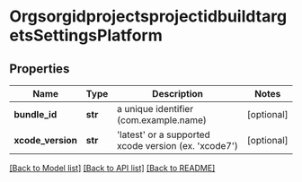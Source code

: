 # OrgsorgidprojectsprojectidbuildtargetsSettingsPlatform

## Properties
Name | Type | Description | Notes
------------ | ------------- | ------------- | -------------
**bundle_id** | **str** | a unique identifier (com.example.name) | [optional] 
**xcode_version** | **str** | &#x27;latest&#x27; or a supported xcode version (ex. &#x27;xcode7&#x27;) | [optional] 

[[Back to Model list]](../README.md#documentation-for-models) [[Back to API list]](../README.md#documentation-for-api-endpoints) [[Back to README]](../README.md)

